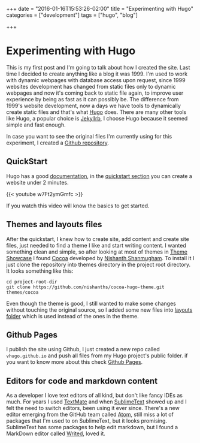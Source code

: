 +++
date = "2016-01-16T15:53:26-02:00"
title = "Experimenting with Hugo"
categories = ["development"]
tags = ["hugo", "blog"]

+++

# Experimenting with Hugo

This is my first post and I'm going to talk about how I created the site. Last time I decided to create anything like a blog it was 1999. I'm used to work with dynamic webpages with database access upon request, since 1999 websites development has changed from static files only to dynamic webpages and now it's coming back to static file again, to improve user experience by being as fast as it can possibly be. The difference from 1999's website development, now a days we have tools to dynamically create static files and that's what [Hugo](//gohugo.oi/) does. There are many other tools like Hugo, a popular choice is [Jekyllrb](http://jekyllrb.com/), I choose Hugo because it seemed simple and fast enough.

In case you want to see the original files I'm currently using for this experiment, I created a [Github repository](https://github.com/vhugo/vhugo.github.io-hugosrc).

## QuickStart
Hugo has a good [documentation](http://www.gohugo.io/overview/introduction/), in the [quickstart section](http://www.gohugo.io/overview/quickstart/) you can create a website under 2 minutes.

{{< youtube w7Ft2ymGmfc >}}

If you watch this video will know the basics to get started.

## Themes and layouts files
After the quickstart, I knew how to create site, add content and create site files, just needed to find a theme I like and start writing content. I wanted something clean and simple, so after looking at most of themes in [Theme Showcase](http://themes.gohugo.io/) I found [Cocoa](http://themes.gohugo.io/cocoa/) developed by [Nishanth Shanmugham](https://github.com/nishanths). To install it I just clone the repository into themes directory in the project root directory. It looks something like this:

```
cd project-root-dir
git clone https://github.com/nishanths/cocoa-hugo-theme.git themes/cocoa
```

Even though the theme is good, I still wanted to make some changes without touching the original source, so I added some new files into [layouts folder](https://github.com/vhugo/vhugo.github.io-hugosrc/tree/master/layouts)  which is used instead of the ones in the theme.

## Github Pages
I publish the site using Github, I just created a new repo called `vhugo.github.io` and push all files from my Hugo project's public folder. if you want to know more about this check [Github Pages](https://pages.github.com/).

## Editors for code and markdown content
As a developer I love text editors of all kind, but don't like fancy IDEs as much. For years I used [TextMate](https://macromates.com/) and when [SublimeText](http://www.sublimetext.com/) showed up and I felt the need to switch editors, been using it ever since. There's a new editor emerging from the GitHub team called [Atom](https://atom.io), still miss a lot of packages that I'm used to on SublimeText, but it looks promising. SublimeText has some packages to help edit markdown, but I found a MarkDown editor called [Writed](http://writed.io/), loved it.


